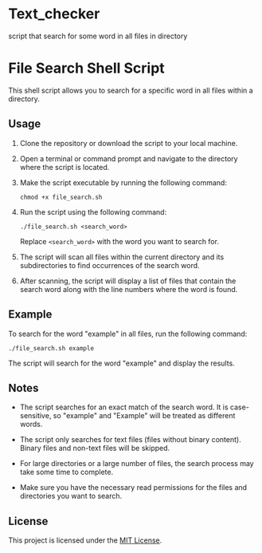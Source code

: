 # Text_checker
script that search for some word in all files in directory  

# File Search Shell Script

This shell script allows you to search for a specific word in all files within a directory.

## Usage

1. Clone the repository or download the script to your local machine.

2. Open a terminal or command prompt and navigate to the directory where the script is located.

3. Make the script executable by running the following command:

   ```shell
   chmod +x file_search.sh
   ```

4. Run the script using the following command:

   ```shell
   ./file_search.sh <search_word>
   ```

   Replace `<search_word>` with the word you want to search for.

5. The script will scan all files within the current directory and its subdirectories to find occurrences of the search word.

6. After scanning, the script will display a list of files that contain the search word along with the line numbers where the word is found.

## Example

To search for the word "example" in all files, run the following command:

```shell
./file_search.sh example
```

The script will search for the word "example" and display the results.

## Notes

- The script searches for an exact match of the search word. It is case-sensitive, so "example" and "Example" will be treated as different words.

- The script only searches for text files (files without binary content). Binary files and non-text files will be skipped.

- For large directories or a large number of files, the search process may take some time to complete.

- Make sure you have the necessary read permissions for the files and directories you want to search.

## License

This project is licensed under the [MIT License](LICENSE).


